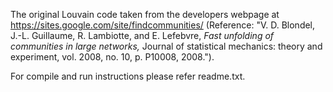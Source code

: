 The original Louvain code taken from the developers webpage at https://sites.google.com/site/findcommunities/  (Reference: "V. D. Blondel, J.-L. Guillaume, R. Lambiotte, and E. Lefebvre, _Fast unfolding of communities in large networks,_ Journal of statistical mechanics: theory and experiment, vol. 2008, no. 10, p. P10008, 2008."). 

For compile and run instructions please refer readme.txt. 
